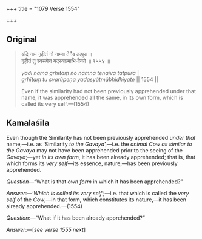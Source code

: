 +++
title = "1079 Verse 1554"

+++
## Original 
>
> यदि नाम गृहीतं नो नाम्ना तेनैव तत्पुरा ।  
> गृहीतं तु स्वरूपेण यदस्यात्माभिधीयते ॥ १५५४ ॥ 
>
> *yadi nāma gṛhītaṃ no nāmnā tenaiva tatpurā* \|  
> *gṛhītaṃ tu svarūpeṇa yadasyātmābhidhīyate* \|\| 1554 \|\| 
>
> Even if the similarity had not been previously apprehended under that name, it was apprehended all the same, in its own form, which is called its very self.—(1554)



## Kamalaśīla

Even though the Similarity has not been previously apprehended *under that* name,—i.e. as ‘Similarity *to the Gavaya*’,—i.e. the *animal Cow as similar to the Gavaya* may not have been apprehended prior to the seeing of the *Gavaya*;—yet *in its own form*, it has been already apprehended; that is, that which forms its *very self*—its essence, nature,—has been previously apprehended.

*Question*—“What is that *own form* in which it has been apprehended?”

*Answer*:—‘*Which is called its* *very* *self*’;—i.e. that which is called the *very self* of the *Cow*,—in that form, which constitutes its nature,—it has been already apprehended.—(1554)

*Question*:—“What if it has been already apprehended?”

*Answer*:—[*see verse 1555 next*]


